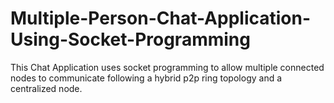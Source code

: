 # Multiple-Person-Chat-Application-Using-Socket-Programming
This Chat Application uses socket programming to allow multiple connected nodes to communicate following a hybrid p2p ring topology and a centralized node.
